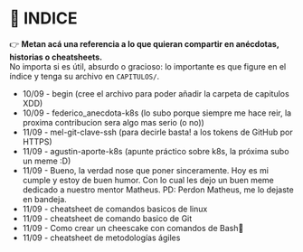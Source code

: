 # 📑 INDICE

👉 **Metan acá una referencia a lo que quieran compartir en anécdotas, historias o cheatsheets.**  
No importa si es útil, absurdo o gracioso: lo importante es que figure en el índice y tenga su archivo en `CAPITULOS/`.  


- 10/09 - begin (cree el archivo para poder añadir la carpeta de capitulos XDD)
- 10/09 - federico_anecdota-k8s (lo subo porque siempre me hace reir, la proxima contribucion sera algo mas serio (o no))
- 11/09 - mel-git-clave-ssh (para decirle basta! a los tokens de GitHub por HTTPS)
- 11/09 - agustin-aporte-k8s (apunte práctico sobre k8s, la próxima subo un meme :D)
- 11/09 - Bueno, la verdad nose que poner sinceramente. Hoy es mi cumple y estoy de buen humor. Con lo cual les dejo un buen meme dedicado a nuestro mentor Matheus. PD: Perdon Matheus, me lo dejaste en bandeja.
- 11/09 - cheatsheet de comandos basicos de linux
- 11/09 - cheatsheet de comando basico de Git
- 11/09 - Como crear un cheescake con comandos de Bash🍰
- 11/09 - cheatsheet de metodologías ágiles


